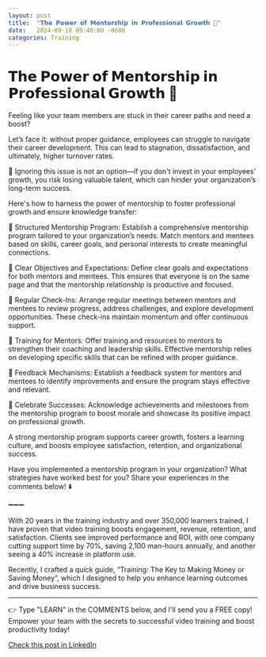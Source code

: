 ```yaml
---
layout: post
title:  "𝗧𝗵𝗲 𝗣𝗼𝘄𝗲𝗿 𝗼𝗳 𝗠𝗲𝗻𝘁𝗼𝗿𝘀𝗵𝗶𝗽 𝗶𝗻 𝗣𝗿𝗼𝗳𝗲𝘀𝘀𝗶𝗼𝗻𝗮𝗹 𝗚𝗿𝗼𝘄𝘁𝗵 🌟"
date:   2024-09-18 09:40:00 -0600
categories: Training
---
```


# 𝗧𝗵𝗲 𝗣𝗼𝘄𝗲𝗿 𝗼𝗳 𝗠𝗲𝗻𝘁𝗼𝗿𝘀𝗵𝗶𝗽 𝗶𝗻 𝗣𝗿𝗼𝗳𝗲𝘀𝘀𝗶𝗼𝗻𝗮𝗹 𝗚𝗿𝗼𝘄𝘁𝗵 🌟

Feeling like your team members are stuck in their career paths and need a boost?

Let’s face it: without proper guidance, employees can struggle to navigate their career development. This can lead to stagnation, dissatisfaction, and ultimately, higher turnover rates.

📌 Ignoring this issue is not an option—if you don't invest in your employees' growth, you risk losing valuable talent, which can hinder your organization’s long-term success.

Here's how to harness the power of mentorship to foster professional growth and ensure knowledge transfer:

🔹 Structured Mentorship Program: Establish a comprehensive mentorship program tailored to your organization’s needs. Match mentors and mentees based on skills, career goals, and personal interests to create meaningful connections.

🔹 Clear Objectives and Expectations: Define clear goals and expectations for both mentors and mentees. This ensures that everyone is on the same page and that the mentorship relationship is productive and focused.

🔹 Regular Check-Ins: Arrange regular meetings between mentors and mentees to review progress, address challenges, and explore development opportunities. These check-ins maintain momentum and offer continuous support.

🔹 Training for Mentors: Offer training and resources to mentors to strengthen their coaching and leadership skills. Effective mentorship relies on developing specific skills that can be refined with proper guidance.

🔹 Feedback Mechanisms: Establish a feedback system for mentors and mentees to identify improvements and ensure the program stays effective and relevant.

🔹 Celebrate Successes: Acknowledge achievements and milestones from the mentorship program to boost morale and showcase its positive impact on professional growth.

A strong mentorship program supports career growth, fosters a learning culture, and boosts employee satisfaction, retention, and organizational success.

Have you implemented a mentorship program in your organization? What strategies have worked best for you? Share your experiences in the comments below! ⬇️

➖➖➖

With 20 years in the training industry and over 350,000 learners trained, I have proven that video training boosts engagement, revenue, retention, and satisfaction. Clients see improved performance and ROI, with one company cutting support time by 70%, saving 2,100 man-hours annually, and another seeing a 40% increase in platform use.

Recently, I crafted a quick guide, “Training: The Key to Making Money or Saving Money”, which I designed to help you enhance learning outcomes and drive business success.

*****
👉 Type "LEARN" in the COMMENTS below, and I'll send you a FREE copy! Empower your team with the secrets to successful video training and boost productivity today!

[Check this post in LinkedIn](link)